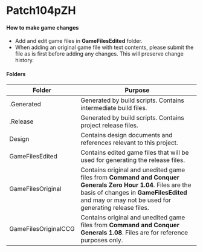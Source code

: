 # Patch104pZH

#### How to make game changes
* Add and edit game files in **GameFilesEdited** folder.
* When adding an original game file with text contents, please submit the file as is first before adding any changes. This will preserve change history.

#### Folders

| Folder               | Purpose                                                                                                                                                                                                        |
|----------------------|----------------------------------------------------------------------------------------------------------------------------------------------------------------------------------------------------------------|
| .Generated           | Generated by build scripts. Contains intermediate build files.                                                                                                                                                 |
| .Release             | Generated by build scripts. Contains project release files.                                                                                                                                                    |
| Design               | Contains design documents and references relevant to this project.                                                                                                                                             |
| GameFilesEdited      | Contains edited game files that will be used for generating the release files.                                                                                                                                 |
| GameFilesOriginal    | Contains original and unedited game files from **Command and Conquer Generals Zero Hour 1.04**. Files are the basis of changes in **GameFilesEdited** and may or may not be used for generating release files. |
| GameFilesOriginalCCG | Contains original and unedited game files from **Command and Conquer Generals 1.08**. Files are for reference purposes only.                                                                                   |
